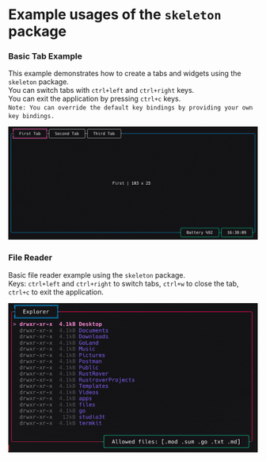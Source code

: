 # Example usages of the `skeleton` package

### Basic Tab Example
This example demonstrates how to create a tabs and widgets using the `skeleton` package. \
You can switch tabs with `ctrl+left` and `ctrl+right` keys.\
You can exit the application by pressing `ctrl+c` keys.\
`Note: You can override the default key bindings by providing your own key bindings.`

<a href="./fundamental-skeleton/main.go">
  <img width="750" src="./fundamental-skeleton/demo.gif" />
</a>

### File Reader
Basic file reader example using the `skeleton` package. \
Keys: `ctrl+left` and `ctrl+right` to switch tabs, `ctrl+w` to close the tab, `ctrl+c` to exit the application.

<a href="./file-reader/main.go">
  <img width="550" src="./file-reader/demo.gif" />
</a>